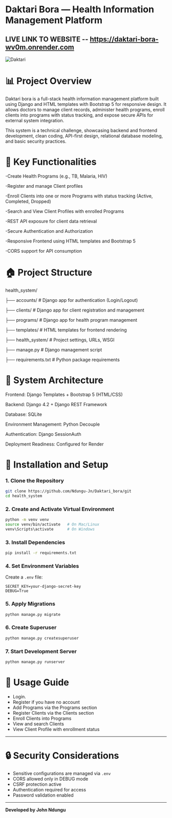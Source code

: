 # Daktari  Bora — Health Information Management Platform

## LIVE LINK TO WEBSITE -- https://daktari-bora-wv0m.onrender.com


![Daktari](https://github.com/user-attachments/assets/a64719f5-049e-4026-9775-0ef81044c304)


# 📊 Project Overview

Daktari bora is a full-stack health information management platform built using Django and HTML templates with Bootstrap 5 for responsive design. It allows doctors to manage client records, administer health programs, enroll clients into programs with status tracking, and expose secure APIs for external system integration.

This system is a technical challenge, showcasing backend and frontend development, clean coding, API-first design, relational database modeling, and basic security practices.



# 📃 Key Functionalities

-Create Health Programs (e.g., TB, Malaria, HIV)

-Register and manage Client profiles

-Enroll Clients into one or more Programs with status tracking (Active, Completed, Dropped)

-Search and View Client Profiles with enrolled Programs

-REST API exposure for client data retrieval

-Secure Authentication and Authorization

-Responsive Frontend using HTML templates and Bootstrap 5

-CORS support for API consumption



# 🏠 Project Structure

health_system/

├── accounts/ # Django app for authentication (Login/Logout)

├── clients/           # Django app for client registration and management

├── programs/          # Django app for health program management

├── templates/         # HTML templates for frontend rendering

├── health_system/     # Project settings, URLs, WSGI

├── manage.py          # Django management script

├── requirements.txt   # Python package requirements



# 🧰 System Architecture

Frontend: Django Templates + Bootstrap 5 (HTML/CSS)

Backend: Django 4.2 + Django REST Framework

Database: SQLite

Environment Management: Python Decouple

Authentication: Django SessionAuth

Deployment Readiness: Configured for Render


# 🚀 Installation and Setup

### 1. Clone the Repository
```bash
git clone https://github.com/Ndungu-Jn/Daktari_bora/git
cd health_system
```

### 2. Create and Activate Virtual Environment
```bash
python -m venv venv
source venv/bin/activate   # On Mac/Linux
venv\Scripts\activate      # On Windows
```

### 3. Install Dependencies
```bash
pip install -r requirements.txt
```

### 4. Set Environment Variables
Create a `.env` file:
```env
SECRET_KEY=your-django-secret-key
DEBUG=True
```

### 5. Apply Migrations
```bash
python manage.py migrate
```

### 6. Create Superuser
```bash
python manage.py createsuperuser
```

### 7. Start Development Server
```bash
python manage.py runserver
```


# 📒 Usage Guide

- Login.
- Register if you have no account
- Add Programs via the Programs section
- Register Clients via the Clients section
- Enroll Clients into Programs
- View and search Clients
- View Client Profile with enrollment status

---

# 🔒 Security Considerations

- Sensitive configurations are managed via `.env`
- CORS allowed only in DEBUG mode
- CSRF protection active
- Authentication required for access
- Password validation enabled

---


**Developed by John Ndungu**
















